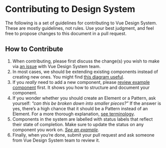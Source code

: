 # Contributing to Design System

The following is a set of guidelines for contributing to Vue Design System. These are mostly guidelines, not rules. Use your best judgment, and feel free to propose changes to this document in a pull request.

## How to Contribute

1.  When contributing, please first discuss the change(s) you wish to make via [an issue](https://github.com/viljamis/vue-design-system/issues/new) with Vue Design System team.
2.  In most cases, we should be extending existing components instead of creating new ones. You might find [this diagram useful](https://coggle.it/diagram/V0hkiP976OIbGpy8/t/vanilla-pattern).
3.  If you _really_ need to add a new component, please [review example component](https://github.com/viljamis/vue-design-system/blob/master/src/ExampleComponent.vue) first. It shows you how to structure and document your component.
4.  If you wonder whether you should create an Element or a Pattern, ask yourself: _“can this be broken down into smaller pieces?”_ If the answer is yes, there’s a high chance that it should be a Pattern instead of an Element. For a more thorough explanation, [see terminology](https://github.com/viljamis/vue-design-system/wiki/terminology).
5.  Components in the system are labelled with status labels that reflect their state of completion. Make sure to update the status on any component you work on. _[See an example](https://github.com/viljamis/vue-design-system/blob/master/src/ExampleComponent.vue#L20-L32)._
6.  Finally, when you’re done, submit your pull request and ask someone from Vue Design System team to review it.
